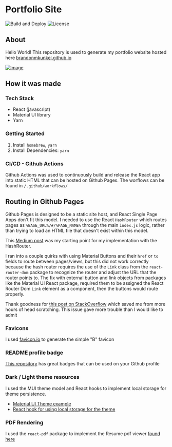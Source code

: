 # Portfolio Site

![Build and Deploy](https://github.com/brandonmkunkel/brandonmkunkel.github.io/actions/workflows/build_deploy.yml/badge.svg)
![License](https://img.shields.io/github/license/brandonmkunkel/brandonmkunkel.github.io)

## About

Hello World! This repository is used to generate my portfolio website hosted here [brandonmkunkel.github.io](https://brandonmkunkel.github.io)

[![image](https://img.shields.io/badge/LinkedIn-0077B5?style=for-the-badge&logo=linkedin&logoColor=white)](https://www.linkedin.com/in/brandon-kunkel/)

## How it was made

### Tech Stack

- React (javascript)
- Material UI library
- Yarn

### Getting Started

1. Install `homebrew`, `yarn`
2. Install Dependencies: `yarn`

### CI/CD - Github Actions

Github Actions was used to continuously build and release the React app into static HTML
that can be hosted on Github Pages. The worflows can be found in `/.github/workflows/`

## Routing in Github Pages

Github Pages is designed to be a static site host, and React Single Page Apps don't fit this model. I needed to use the
React `HashRouter` which routes pages as `%BASE_URL%/#/%PAGE_NAME%` through the main `index.js` logic, rather than trying
to load an HTML file that doesn't exist within this model.

This [Medium post](https://medium.com/@bennirus/deploying-a-create-react-app-with-routing-to-github-pages-f386b6ce84c2)
was my starting point for my implementation with the HashRouter.

I ran into a couple quirks with using Material Buttons and their `href` or `to` fields to route between pages/views,
but this did not work correctly because the hash router requires the use of the `Link` class from the `react-router-dom`
package to recognize the router and adjust the URL that the router points to. The fix with external button and link objects
from packages like the Material UI React package, required them to be assigned the React Router Dom `Link` element as a
component, then the buttons would route properly.

Thank goodness for [this post on StackOverflow](https://stackoverflow.com/questions/69420620/how-to-type-a-button-with-react-router-dom-link-in-mui-v5) which saved me from more hours of head scratching. This issue gave
more trouble than I would like to admit

### Favicons

I used [favicon.io](https://favicon.io/favicon-generator/) to generate the simple "B" favicon

### README profile badge

[This repository](https://github.com/alexandresanlim/Badges4-README.md-Profile) has great badges that can be used on your Github profile

### Dark / Light theme resources

I used the MUI theme model and React hooks to implement local storage for theme persistence.

- [Material UI Theme example](https://mui.com/material-ui/customization/dark-mode/)
- [React hook for using local storage for the theme](https://lightrains.com/blogs/using-localstorage-hook-react/)

### PDF Rendering

I used the `react-pdf` package to implement the Resume pdf viewer [found here](https://brandonmkunkel.github.io/resume)
